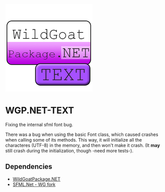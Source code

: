 ![logo](https://github.com/WildGoat07/WGP.NET-TEXT/blob/master/logo.png)

# WGP.NET-TEXT

Fixing the internal sfml font bug.

There was a bug when using the basic Font class, which caused crashes when calling some of its methods. This way, it will initialize all the characteres (UTF-8) in the memory, and then won't make it crash. (It **may** still crash during the initialization, though -need more tests-).

## Dependencies

* [WildGoatPackage.NET](https://github.com/WildGoat07/WildGoatPackage.NET)
* [SFML.Net - WG fork](https://github.com/WildGoat07/SFML.Net)
